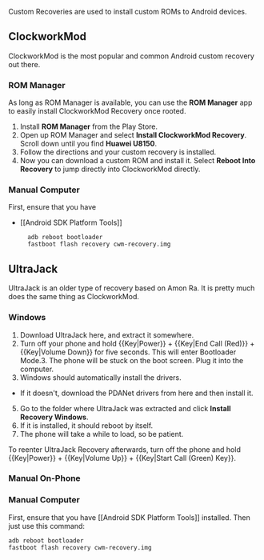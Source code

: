 Custom Recoveries are used to install custom ROMs to Android devices.

## ClockworkMod

ClockworkMod is the most popular and common Android custom recovery out there.

### ROM Manager

As long as ROM Manager is available, you can use the **ROM Manager** app to easily install ClockworkMod Recovery once rooted.

1. Install **ROM Manager** from the Play Store.
2. Open up ROM Manager and select **Install ClockworkMod Recovery**. Scroll down until you find **Huawei U8150**.
3. Follow the directions and your custom recovery is installed.
4. Now you can download a custom ROM and install it. Select **Reboot Into Recovery** to jump directly into ClockworkMod directly.

### Manual Computer

First, ensure that you have 

* [[Android SDK Platform Tools]]

		adb reboot bootloader
		fastboot flash recovery cwm-recovery.img
## UltraJack

UltraJack is an older type of recovery based on Amon Ra. It is pretty much does the same thing as ClockworkMod.

### Windows

1. Download UltraJack here, and extract it somewhere.
2. Turn off your phone and hold {{Key|Power}} + {{Key|End Call (Red)}} + {{Key|Volume Down}} for five seconds. This will enter Bootloader Mode.3. The phone will be stuck on the boot screen. Plug it into the computer.
4. Windows should automatically install the drivers. 
  * If it doesn't, download the PDANet drivers from here and then install it.
5. Go to the folder where UltraJack was extracted and click **Install Recovery Windows**.
6. If it is installed, it should reboot by itself. 
7. The phone will take a while to load, so be patient.

To reenter UltraJack Recovery afterwards, turn off the phone and hold {{Key|Power}} + {{Key|Volume Up}} + {{Key|Start Call (Green) Key}}.

### Manual On-Phone

### Manual Computer

First, ensure that you have [[Android SDK Platform Tools]] installed. Then just use this command:

    adb reboot bootloader
    fastboot flash recovery cwm-recovery.img